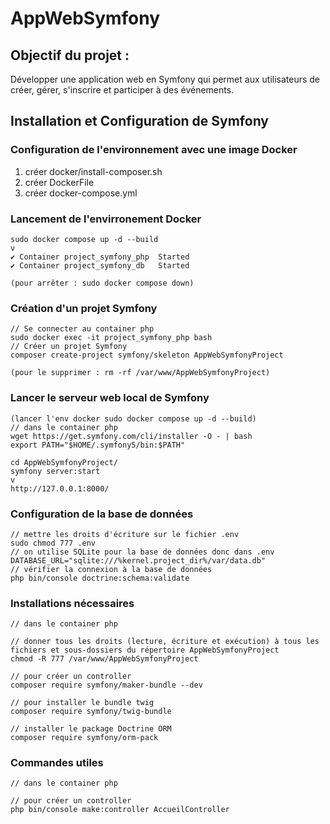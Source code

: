 # AppWebSymfony

## Objectif du projet :

Développer une application web en Symfony qui permet aux utilisateurs de créer, gérer, s'inscrire et participer à des événements.

## Installation et Configuration de Symfony

### Configuration de l'environnement avec une image Docker

1. créer docker/install-composer.sh
2. créer DockerFile
3. créer docker-compose.yml

### Lancement de l'envirronement Docker
    sudo docker compose up -d --build
    v
    ✔ Container project_symfony_php  Started
    ✔ Container project_symfony_db   Started

    (pour arrêter : sudo docker compose down)

### Création d'un projet Symfony
    // Se connecter au container php
    sudo docker exec -it project_symfony_php bash
    // Créer un projet Symfony
    composer create-project symfony/skeleton AppWebSymfonyProject
    
    (pour le supprimer : rm -rf /var/www/AppWebSymfonyProject)

### Lancer le serveur web local de Symfony
    (lancer l'env docker sudo docker compose up -d --build)
    // dans le container php
    wget https://get.symfony.com/cli/installer -O - | bash
    export PATH="$HOME/.symfony5/bin:$PATH"
    
    cd AppWebSymfonyProject/
    symfony server:start
    v
    http://127.0.0.1:8000/

### Configuration de la base de données
    // mettre les droits d'écriture sur le fichier .env
    sudo chmod 777 .env
    // on utilise SQLite pour la base de données donc dans .env
    DATABASE_URL="sqlite:///%kernel.project_dir%/var/data.db"
    // vérifier la connexion à la base de données
    php bin/console doctrine:schema:validate

### Installations nécessaires
    // dans le container php

    // donner tous les droits (lecture, écriture et exécution) à tous les fichiers et sous-dossiers du répertoire AppWebSymfonyProject
    chmod -R 777 /var/www/AppWebSymfonyProject

    // pour créer un controller
    composer require symfony/maker-bundle --dev

    // pour installer le bundle twig
    composer require symfony/twig-bundle

    // installer le package Doctrine ORM
    composer require symfony/orm-pack

### Commandes utiles
    // dans le container php

    // pour créer un controller
    php bin/console make:controller AccueilController
